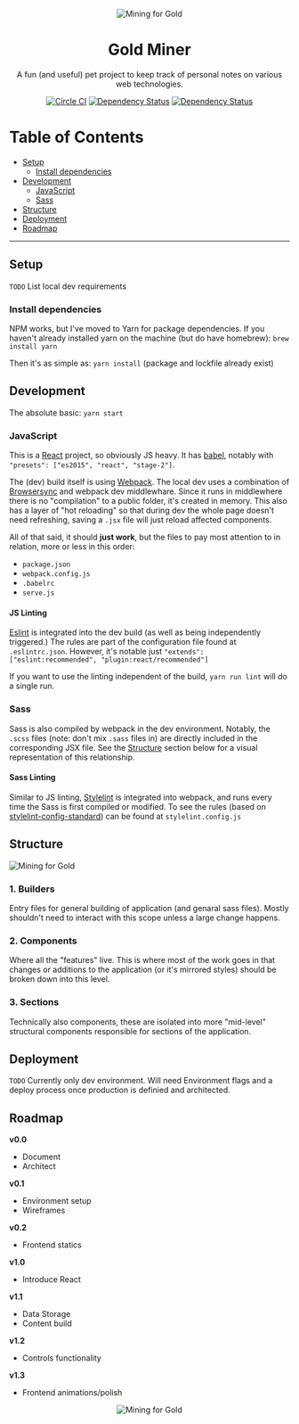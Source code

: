 <p align="center"><img src="https://rawgithub.com/jadef/gold-miner/master/docs/images/logo-crest.svg" alt="Mining for Gold" /></p>

<h1 align="center">Gold Miner</h1>

<p align="center">A fun (and useful) pet project to keep track of personal notes on various web technologies.</p>

<p align="center"><a href="https://circleci.com/gh/jadef/gold-miner"><img src="https://img.shields.io/circleci/project/github/jadef/gold-miner.svg" alt="Circle CI" /></a> <a href="https://www.versioneye.com/user/projects/5941cac76725bd0030ec507d"><img src="https://img.shields.io/versioneye/d/jadef/gold-miner.svg?style=flat" alt="Dependency Status" /></a>  <a href="https://github.com/jadef/gold-miner/releases/latest"><img src="https://img.shields.io/github/release/jadef/gold-miner/all.svg" alt="Dependency Status" /></a></p>

# Table of Contents

* [Setup](#setup)
  * [Install dependencies](#install-dependencies)
* [Development](#development)
  * [JavaScript](#javascript)
  * [Sass](#sass)
* [Structure](#structure)
* [Deployment](#deployment)
* [Roadmap](#roadmap)

----

## Setup

`TODO` List local dev requirements

### Install dependencies

NPM works, but I've moved to Yarn for package dependencies. If you haven't already installed yarn on the machine (but do have homebrew): `brew install yarn`

Then it's as simple as: `yarn install` (package and lockfile already exist)

## Development

The absolute basic: `yarn start`

### JavaScript

This is a [React](https://facebook.github.io/react/) project, so obviously JS heavy. It has [babel](http://babeljs.io/), notably with `"presets": ["es2015", "react", "stage-2"]`.

The (dev) build itself is using [Webpack](https://webpack.js.org/). The local dev uses a combination of [Browsersync](https://www.browsersync.io/) and webpack dev middlewhare. Since it runs in middlewhere there is no "compilation" to a public folder, it's created in memory. This also has a layer of "hot reloading" so that during dev the whole page doesn't need refreshing, saving a `.jsx` file will just reload affected components.

All of that said, it should **just work**, but the files to pay most attention to in relation, more or less in this order:

- `package.json`
- `webpack.config.js`
- `.babelrc`
- `serve.js`


#### JS Linting

[Eslint](http://eslint.org/) is integrated into the dev build (as well as being independently triggered.) The rules are part of the configuration file found at `.eslintrc.json`. However, it's notable just `"extends": ["eslint:recommended", "plugin:react/recommended"]`

If you want to use the linting independent of the build, `yarn run lint` will do a single run.

### Sass

Sass is also compiled by webpack in the dev environment. Notably, the `.scss` files (note: don't mix `.sass` files in) are directly included in the corresponding JSX file. See the [Structure](#structure) section below for a visual representation of this relationship.

#### Sass Linting

Similar to JS linting, [Stylelint](https://stylelint.io/) is integrated into webpack, and runs every time the Sass is first compiled or modified. To see the rules (based on [stylelint-config-standard](https://github.com/stylelint/stylelint-config-standard)) can be found at `stylelint.config.js`

## Structure

![Mining for Gold](https://rawgithub.com/jadef/gold-miner/master/docs/images/component-structure.png)

### 1. Builders

Entry files for general building of application (and genaral sass files). Mostly shouldn't need to interact with this scope unless a large change happens.

### 2. Components

Where all the "features" live. This is where most of the work goes in that changes or additions to the application (or it's mirrored styles) should be broken down into this level.

### 3. Sections

Technically also components, these are isolated into more "mid-level" structural components responsible for sections of the application.

## Deployment

`TODO` Currently only dev environment. Will need Environment flags and a deploy process once production is definied and architected.

## Roadmap

**v0.0**

- Document
- Architect

**v0.1**

- Environment setup
- Wireframes

**v0.2**

-  Frontend statics

**v1.0**

- Introduce React

**v1.1**

- Data Storage
- Content build

**v1.2**

- Controls functionality

**v1.3**

- Frontend animations/polish

<p align="center"><img src="https://rawgithub.com/jadef/gold-miner/master/docs/images/logo-sm.svg" alt="Mining for Gold" /></p>
